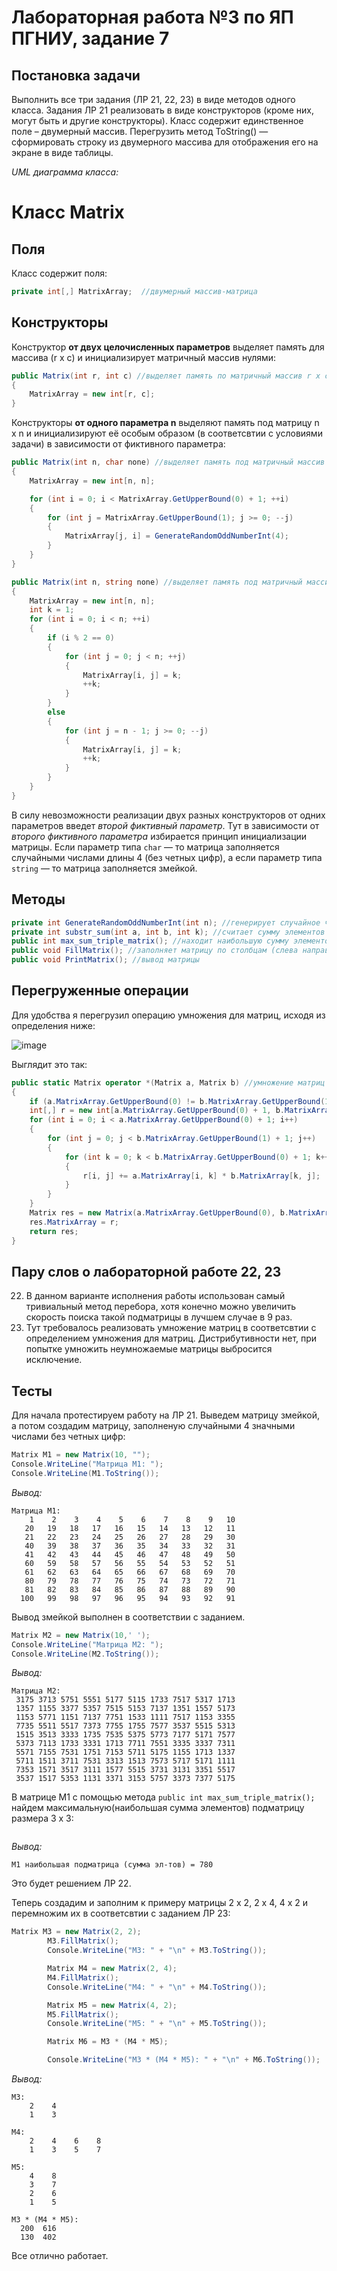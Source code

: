 # Лабораторная работа №3 по ЯП ПГНИУ, задание 7
## Постановка задачи
Выполнить все три задания (ЛР 21, 22, 23) в виде методов одного класса. Задания ЛР 21 реализовать в виде конструкторов (кроме них, могут быть и другие конструкторы). Класс содержит единственное поле – двумерный массив. Перегрузить метод ToString() — сформировать строку из двумерного массива для отображения его на экране в виде таблицы.


*UML диаграмма класса:*


# Класс Matrix
## Поля
Класс содержит поля:
```c#
private int[,] MatrixArray;  //двумерный массив-матрица
```

## Конструкторы
Конструктор **от двух целочисленных параметров** выделяет память для массива (r x c) и инициализирует матричный массив нулями:

```c#
public Matrix(int r, int c) //выделяет память по матричный массив r x c
{
    MatrixArray = new int[r, c];
}
```

Конструкторы **от одного параметра n** выделяют память под матрицу n x n и инициализируют её особым образом (в соответсвтии с условиями задачи) в зависимости от фиктивного параметра:

```c#
public Matrix(int n, char none) //выделяет память под матричный массив n x n и заполняет массив случайными числами длины 4, состоящими из нечетных цифр
{
    MatrixArray = new int[n, n];

    for (int i = 0; i < MatrixArray.GetUpperBound(0) + 1; ++i)
    {
        for (int j = MatrixArray.GetUpperBound(1); j >= 0; --j)
        {
            MatrixArray[j, i] = GenerateRandomOddNumberInt(4);
        }
    }
}

public Matrix(int n, string none) //выделяет память под матричный массив n x n и заполняет его змейкой по возрастанию от левого верхнего угла (вправо)
{
    MatrixArray = new int[n, n];
    int k = 1;
    for (int i = 0; i < n; ++i)
    {
        if (i % 2 == 0)
        {
            for (int j = 0; j < n; ++j)
            {
                MatrixArray[i, j] = k;
                ++k;
            }
        }
        else
        {
            for (int j = n - 1; j >= 0; --j)
            {
                MatrixArray[i, j] = k;
                ++k;
            }
        }
    }
}
```

В силу невозможности реализации двух разных конструкторов от одних параметров введет *второй фиктивный параметр*. Тут в зависимости от *второго фиктивного параметра* избирается принцип инициализации матрицы. Если параметр типа ```char``` &mdash; то матрица заполняется случайными числами длины 4 (без четных цифр), а если параметр типа ```string``` &mdash; то матрица заполняется змейкой. 

## Методы
```c#
private int GenerateRandomOddNumberInt(int n); //генерирует случайное число длины n состоящее из нечетных цифр;
private int substr_sum(int a, int b, int k); //считает сумму элементов [a,b] k-ой подстроки в матрице
public int max_sum_triple_matrix(); //находит наибольшую сумму элементов подматрицы 3 x 3
public void FillMatrix(); //заполняет матрицу по столбцам (слева направо) и по строкам (сверху вниз)
public void PrintMatrix(); //вывод матрицы
```

## Перегруженные операции
Для удобства я перегрузил операцию умножения для матриц, исходя из определения ниже:

![image](https://sun9-83.userapi.com/impg/m3W7s1KXC37jl02rtzKSucq5-5wgPE4qKDsVWQ/joTBgHwLSs4.jpg?size=1280x776&quality=96&sign=59180f86417592438d4769aa243d524f&type=album)

Выглядит это так:

```c#
public static Matrix operator *(Matrix a, Matrix b) //умножение матриц
{
    if (a.MatrixArray.GetUpperBound(0) != b.MatrixArray.GetUpperBound(1)) throw new Exception("Can not multiply");
    int[,] r = new int[a.MatrixArray.GetUpperBound(0) + 1, b.MatrixArray.GetUpperBound(1) + 1];
    for (int i = 0; i < a.MatrixArray.GetUpperBound(0) + 1; i++)
    {
        for (int j = 0; j < b.MatrixArray.GetUpperBound(1) + 1; j++)
        {
            for (int k = 0; k < b.MatrixArray.GetUpperBound(0) + 1; k++)
            {
                r[i, j] += a.MatrixArray[i, k] * b.MatrixArray[k, j];
            }
        }
    }
    Matrix res = new Matrix(a.MatrixArray.GetUpperBound(0), b.MatrixArray.GetUpperBound(1));
    res.MatrixArray = r;
    return res;
}
```

## Пару слов о лабораторной работе 22, 23
22. В данном варианте исполнения работы использован самый тривиальный метод перебора, хотя конечно можно увеличить скорость поиска такой подматрицы в лучшем случае в 9 раз. 
23. Тут требовалось реализовать умножение матриц в соответсвтии с определением умножения для матриц. Дистрибутивности нет, при попытке умножить неумножаемые матрицы выбросится исключение. 

## Тесты
Для начала протестируем работу на ЛР 21. Выведем матрицу змейкой, а потом создадим матрицу, заполненую случайными 4 значными числами без четных цифр:

```c#
Matrix M1 = new Matrix(10, "");
Console.WriteLine("Матрица M1: ");
Console.WriteLine(M1.ToString());
```

*Вывод:*

```
Матрица M1: 
    1    2    3    4    5    6    7    8    9   10
   20   19   18   17   16   15   14   13   12   11
   21   22   23   24   25   26   27   28   29   30
   40   39   38   37   36   35   34   33   32   31
   41   42   43   44   45   46   47   48   49   50
   60   59   58   57   56   55   54   53   52   51
   61   62   63   64   65   66   67   68   69   70
   80   79   78   77   76   75   74   73   72   71
   81   82   83   84   85   86   87   88   89   90
  100   99   98   97   96   95   94   93   92   91
```
Вывод змейкой выполнен в соответствии с заданием.

```c#
Matrix M2 = new Matrix(10,' ');
Console.WriteLine("Матрица M2: ");
Console.WriteLine(M2.ToString());
```
*Вывод:*
```
Матрица M2: 
 3175 3713 5751 5551 5177 5115 1733 7517 5317 1713
 1357 1155 3377 5357 7515 5153 7137 1351 1557 5173
 1153 5771 1151 7137 7751 1533 1111 7517 1153 3355
 7735 5511 5517 7373 7755 1755 7577 3537 5515 5313
 1515 3513 3333 1735 7535 5375 5773 7177 5171 7577
 5373 7113 1733 3331 1713 7711 7551 3335 3337 7311
 5571 7155 7531 1751 7153 5711 5175 1155 1713 1337
 5711 1511 3711 7531 3313 1513 7573 5717 5171 1111
 7353 1571 3517 3111 1577 5515 3731 3131 3351 5517
 3537 1517 5353 1131 3371 3153 5757 3373 7377 5175
```

В матрице M1 с помощью метода ```public int max_sum_triple_matrix();``` найдем максимальную(наибольшая сумма элементов) подматрицу размера 3 х 3: 

```c#

```
*Вывод:*

```
M1 наибольшая подматрица (сумма эл-тов) = 780
```

Это будет решением ЛР 22.

Теперь создадим и заполним к примеру матрицы 2 x 2, 2 x 4, 4 x 2 и перемножим их в соответсвтии с заданием ЛР 23:
```c#
Matrix M3 = new Matrix(2, 2);
        M3.FillMatrix();
        Console.WriteLine("M3: " + "\n" + M3.ToString());

        Matrix M4 = new Matrix(2, 4);
        M4.FillMatrix();
        Console.WriteLine("M4: " + "\n" + M4.ToString());

        Matrix M5 = new Matrix(4, 2);
        M5.FillMatrix();
        Console.WriteLine("M5: " + "\n" + M5.ToString());

        Matrix M6 = M3 * (M4 * M5);

        Console.WriteLine("M3 * (M4 * M5): " + "\n" + M6.ToString());
```
*Вывод:*
```
M3: 
    2    4
    1    3
    
M4:
    2    4    6    8
    1    3    5    7
    
M5: 
    4    8
    3    7
    2    6
    1    5
    
M3 * (M4 * M5): 
  200  616
  130  402
```

Все отлично работает.
